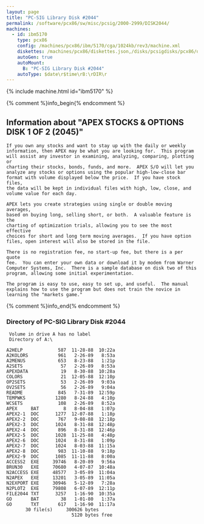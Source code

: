 ```yaml
---
layout: page
title: "PC-SIG Library Disk #2044"
permalink: /software/pcx86/sw/misc/pcsig/2000-2999/DISK2044/
machines:
  - id: ibm5170
    type: pcx86
    config: /machines/pcx86/ibm/5170/cga/1024kb/rev3/machine.xml
    diskettes: /machines/pcx86/diskettes.json,/disks/pcsigdisks/pcx86/diskettes.json
    autoGen: true
    autoMount:
      B: "PC-SIG Library Disk #2044"
    autoType: $date\r$time\rB:\rDIR\r
---
```


{% include machine.html id="ibm5170" %}

{% comment %}info_begin{% endcomment %}

## Information about "APEX STOCKS & OPTIONS DISK 1 OF 2 (2045)"

    If you own any stocks and want to stay up with the daily or weekly
    information, then APEX may be what you are looking for.  This program
    will assist any investor in examining, analyzing, comparing, plotting or
    charting their stocks, bonds, funds, and more.  APEX S/O will let you
    analyze any stocks or options using the popular high-low-close bar
    format with volume displayed below the price.  If you have stock files,
    the data will be kept in individual files with high, low, close, and
    volume value for each day.
    
    APEX lets you create strategies using single or double moving averages,
    based on buying long, selling short, or both.  A valuable feature is the
    charting of optimization trials, allowing you to see the most effective
    choices for short and long term moving averages.  If you have option
    files, open interest will also be stored in the file.
    
    There is no registration fee, no start-up fee, but there is a per quote
    fee.  You can enter your own data or download it by modem from Warner
    Computer Systems, Inc.  There is a sample database on disk two of this
    program, allowing some initial experimentation.
    
    The program is easy to use, easy to set up, and useful.  The manual
    explains how to use the program but does not train the novice in
    learning the "markets game."
{% comment %}info_end{% endcomment %}


### Directory of PC-SIG Library Disk #2044

     Volume in drive A has no label
     Directory of A:\

    A2HELP             587  11-28-88  10:22a
    A2KOLORS           961   2-26-89   8:53a
    A2MENUS            653   8-23-88   1:21p
    A2SETS              57   2-26-89   8:53a
    APEXDATA            19   8-30-88  10:28a
    COLORS              21  12-05-88  12:10p
    OP2SETS             53   2-26-89   9:03a
    OV2SETS             56   2-26-89   9:04a
    README             845   7-31-89  12:59p
    TEMPWKS           1280   8-24-88   4:10p
    WCSETS             108   2-26-89   8:52a
    APEX     BAT         8   8-04-88   1:07p
    APEX2-1  DOC      1277  12-07-88   1:18p
    APEX2-2  DOC       767   9-08-88  12:18p
    APEX2-3  DOC      1024   8-31-88  12:48p
    APEX2-4  DOC       896   8-31-88  12:46p
    APEX2-5  DOC      1028  11-25-88   4:48p
    APEX2-6  DOC      1024   8-31-88   1:09p
    APEX2-7  DOC      1024   8-03-88  11:15a
    APEX2-8  DOC       983  11-10-88   9:18p
    APEX2-9  DOC      1085  11-11-88   8:00a
    ACCESS2  EXE     39746   8-20-89   9:56a
    BRUN30   EXE     70680   4-07-87  10:48a
    N2ACCESS EXE     48577   3-05-89  11:04a
    N2APEX   EXE     13201   3-05-89  11:05a
    N2EXPORT EXE     30946   5-12-89   7:28a
    N2PLOT2  EXE     79808   6-07-89  12:11p
    FILE2044 TXT      3257   1-16-90  10:35a
    GO       BAT        38   1-01-80   1:37a
    GO       TXT       617   1-16-90  11:17a
           30 file(s)     300626 bytes
                            5120 bytes free
